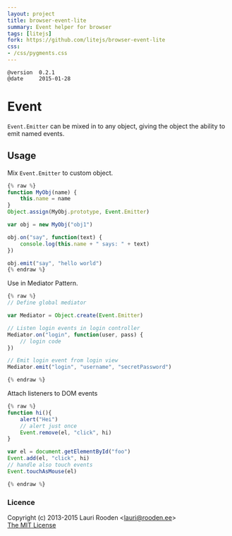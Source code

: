 ```yaml
---                                                                             
layout: project                                                                 
title: browser-event-lite
summary: Event helper for browser
tags: [litejs]                                                                    
fork: https://github.com/litejs/browser-event-lite
css:                                                                            
- /css/pygments.css                                                              
---                                                                             
```


[1]: https://raw.github.com/litejs/browser-event-lite/master/min.js
[2]: https://raw.github.com/litejs/browser-event-lite/master/index.js


    @version  0.2.1
    @date     2015-01-28


Event
=====

`Event.Emitter` can be mixed in to any object,
giving the object the ability to emit named events.


Usage
-----

Mix `Event.Emitter` to custom object.

```javascript
{% raw %}
function MyObj(name) {
    this.name = name
}
Object.assign(MyObj.prototype, Event.Emitter)

var obj = new MyObj("obj1")

obj.on("say", function(text) {
    console.log(this.name + " says: " + text)
})

obj.emit("say", "hello world")
{% endraw %}
```

Use in Mediator Pattern.

```javascript
{% raw %}
// Define global mediator

var Mediator = Object.create(Event.Emitter)

// Listen login events in login controller
Mediator.on("login", function(user, pass) {
    // login code
})

// Emit login event from login view
Mediator.emit("login", "username", "secretPassword")

{% endraw %}
```

Attach listeners to DOM events

```javascript
{% raw %}
function hi(){
	alert("Hei")
	// alert just once
	Event.remove(el, "click", hi)
}

var el = document.getElementById("foo")
Event.add(el, "click", hi)
// handle also touch events
Event.touchAsMouse(el)

{% endraw %}
```


### Licence

Copyright (c) 2013-2015 Lauri Rooden &lt;lauri@rooden.ee&gt;  
[The MIT License](http://lauri.rooden.ee/mit-license.txt)


